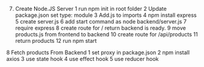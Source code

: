 7. Create Node.JS Server
   1 run npm init in root folder
   2 Update package.json set type: module
   3 Add.js to imports
   4 npm install express
   5 create server.js
   6 add start command as node backend/server.js
   7 require express
   8 create route for / return backend is ready.
   9 move products.js from frontend to backend
   10 create route for /api/products
   11 return products
   12 run npm start

8 Fetch products From Backend
1 set proxy in package.json
2 npm install axios
3 use state hook
4 use effect hook
5 use reducer hook
